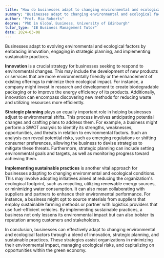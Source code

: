 ```yaml
---
title: "How do businesses adapt to changing environmental and ecological factors?"
summary: "Businesses adapt to changing environmental and ecological factors through innovation, strategic planning, and implementing sustainable practices."
author: "Prof. Mia Roberts"
degree: "PhD in Global Business, University of Edinburgh"
tutor_type: "IB Business Management Tutor"
date: 2024-03-08
---
```


Businesses adapt to evolving environmental and ecological factors by embracing innovation, engaging in strategic planning, and implementing sustainable practices.

**Innovation** is a crucial strategy for businesses seeking to respond to environmental changes. This may include the development of new products or services that are more environmentally friendly or the enhancement of existing offerings to minimize their ecological impact. For instance, a company might invest in research and development to create biodegradable packaging or to improve the energy efficiency of its products. Additionally, innovation can encompass discovering new methods for reducing waste and utilizing resources more efficiently.

**Strategic planning** plays an equally important role in helping businesses adjust to environmental shifts. This process involves anticipating potential changes and crafting plans to address them. For example, a business might perform a SWOT analysis to identify its strengths, weaknesses, opportunities, and threats in relation to environmental factors. Such an analysis can reveal potential risks, such as emerging regulations or shifting consumer preferences, allowing the business to devise strategies to mitigate these threats. Furthermore, strategic planning can include setting environmental goals and targets, as well as monitoring progress toward achieving them.

**Implementing sustainable practices** is another vital approach for businesses adapting to changing environmental and ecological conditions. This may involve adopting initiatives aimed at reducing the organization's ecological footprint, such as recycling, utilizing renewable energy sources, or minimizing water consumption. It can also mean collaborating with suppliers and partners to enhance their environmental performance. For instance, a business might opt to source materials from suppliers that employ sustainable farming methods or partner with logistics providers that use fuel-efficient vehicles. By implementing sustainable practices, a business not only lessens its environmental impact but can also bolster its reputation among customers and stakeholders.

In conclusion, businesses can effectively adapt to changing environmental and ecological factors through a blend of innovation, strategic planning, and sustainable practices. These strategies assist organizations in minimizing their environmental impact, managing ecological risks, and capitalizing on opportunities within the green economy.
    